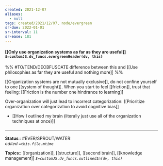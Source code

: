 ```yaml
---
created: 2021-12-07 
aliases:
  - null
tags: created/2021/12/07, node/evergreen
sr-due: 2022-01-01
sr-interval: 11
sr-ease: 181
---
```


#### [[Only use organization systems as far as they are useful]] `$=customJS.dv_funcs.evergreenHeader(dv, this)`
%%
 #TO/TEND/DEOBFUSCATE difference between this and  [[Use philosophies as far they are useful and nothing more]] 
%%

[[Organization systems are not mutually exclusive]], do not confine yourself to one [[system of thought]]. When you start to feel [[friction]], trust that feeling: [[Friction is the number one hindrance to learning]]

Over-organization will just lead to incorrect categorization: [[Prioritize organization over categorization to avoid cognitive bias]]

- [[How I outlined my brain (literally just use all of the organization techniques at once)]]

### <hr class="footnote"/>

**Status**:: #EVER/SPROUT/WATER  
*edited `=this.file.mtime`*

**Topics**:: [[organization]], [[structure]], [[second brain]], [[knowledge management]]
*`$=customJS.dv_funcs.outlinedIn(dv, this)`*

